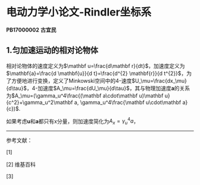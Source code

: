 # 电动力学小论文-Rindler坐标系

**PB17000002**
**古宜民**

## 1.匀加速运动的相对论物体

相对论物体的速度定义为$\mathbf u=\frac{d\mathbf r}{dt}$，加速度定义为$\mathbf{a}=\frac{d \mathbf{u}}{d t}=\frac{d^{2} \mathbf{r}}{d t^{2}}$，为了方便地进行变换，定义了Minkowski空间中的4-速度$U_\mu=\frac{dx_\mu}{d\tau}$，4-加速度$A_\mu=\frac{dU_\mu}{d\tau}$，其与物理加速度$\mathbf{a}$的关系为$A_\mu=(\gamma_u^4\frac{(\mathbf a\cdot\mathbf u)\mathbf u}{c^2}+\gamma_u^2\mathbf a, \gamma_u^4\frac{\mathbf u\cdot\mathbf a}{c})​$.

如果考虑$\mathbf u$和$\mathbf a$都只有x分量，则加速度简化为$A_x=\gamma_u^4 a$，

---

参考文献：

[1] 

[2] 维基百科

[3]  